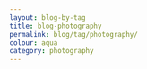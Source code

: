 ```yaml
---
layout: blog-by-tag
title: blog-photography
permalink: blog/tag/photography/
colour: aqua
category: photography
---
```

